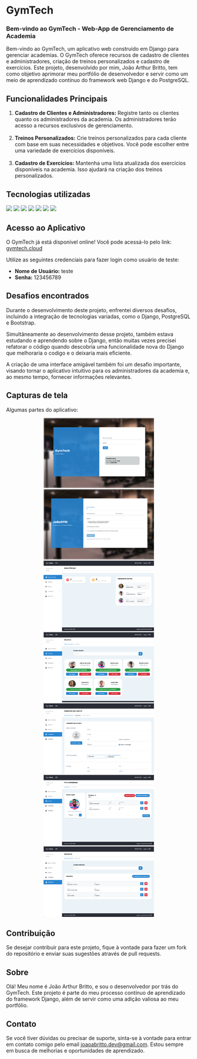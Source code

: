 # GymTech 

### Bem-vindo ao GymTech - Web-App de Gerenciamento de Academia
Bem-vindo ao GymTech, um aplicativo web construído em Django para gerenciar academias. 
O GymTech oferece recursos de cadastro de clientes e administradores, criação de treinos 
personalizados e cadastro de exercícios. Este projeto, desenvolvido por mim, João Arthur Britto, 
tem como objetivo aprimorar meu portfólio de desenvolvedor e 
servir como um meio de aprendizado contínuo do framework web Django e do PostgreSQL.

## Funcionalidades Principais

<ol>
    <li> 
        <strong>Cadastro de Clientes e Administradores:</strong> Registre tanto os clientes quanto os 
        administradores da academia. Os administradores terão acesso a recursos exclusivos de gerenciamento.
    </li>
    <br>
    <li> 
        <strong>Treinos Personalizados:</strong> Crie treinos personalizados para cada cliente com base em suas 
        necessidades e objetivos. Você pode escolher entre uma variedade de exercícios disponíveis.
    </li>
    <br>
    <li> 
        <strong>Cadastro de Exercícios:</strong> Mantenha uma lista atualizada dos exercícios disponíveis na 
        academia. Isso ajudará na criação dos treinos personalizados.
    </li>
</ol>

## Tecnologias utilizadas

<span>
    <img src="https://img.shields.io/badge/python-3670A0?style=for-the-badge&logo=python&logoColor=ffdd54">
    <img src="https://img.shields.io/badge/django-%23092E20.svg?style=for-the-badge&logo=django&logoColor=white">
    <img src="https://img.shields.io/badge/PostgreSQL-316192?style=for-the-badge&logo=postgresql&logoColor=white">
    <img src="https://img.shields.io/badge/HTML5-E34F26?style=for-the-badge&logo=html5&logoColor=white">
    <img src="https://img.shields.io/badge/CSS3-1572B6?style=for-the-badge&logo=css3&logoColor=white">
    <img src="https://img.shields.io/badge/JavaScript-F7DF1E?style=for-the-badge&logo=javascript&logoColor=black">
    <img src="https://img.shields.io/badge/Bootstrap-563D7C?style=for-the-badge&logo=bootstrap&logoColor=white">
</span>

## Acesso ao Aplicativo
O GymTech já está disponível online! Você pode acessá-lo pelo link: [gymtech.cloud](https://gymtech.cloud/)

Utilize as seguintes credenciais para fazer login como usuário de teste:

<ul>
    <li><strong>Nome de Usuário:</strong> teste</li>
    <li><strong>Senha:</strong> 123456789</li>
</ul>

## Desafios encontrados
Durante o desenvolvimento deste projeto, enfrentei diversos desafios, incluindo a integração de tecnologias variadas, como o Django, PostgreSQL e Bootstrap.

Simultâneamente ao desenvolvimento desse projeto, também estava estudando e aprendendo sobre o Django, então muitas vezes precisei refatorar o código quando descobria uma funcionalidade nova do Django que melhoraria o codigo e o deixaria mais eficiente.

A criação de uma interface amigável também foi um desafio importante, visando tornar o aplicativo intuitivo para os administradores da academia e, ao mesmo tempo, fornecer informações relevantes.

## Capturas de tela
Algumas partes do aplicativo:

<div align="center">
    <img src="staticfiles/img/readme_pics/login.png" width="300"/>
    <img src="staticfiles/img/readme_pics/admin.png" width="300"/>
    <img src="staticfiles/img/readme_pics/menu.png" width="300"/>
    <img src="staticfiles/img/readme_pics/usuarios.png" width="300"/>
    <img src="staticfiles/img/readme_pics/cadastro.png" width="300"/>
    <img src="staticfiles/img/readme_pics/treino.png" width="300"/>
    <img src="staticfiles/img/readme_pics/exercicios.png" width="300"/>
</div>

## Contribuição
Se desejar contribuir para este projeto, fique à vontade para fazer um fork do repositório e enviar suas sugestões através de pull requests.
 
## Sobre
Olá! Meu nome é João Arthur Britto, e sou o desenvolvedor por trás do GymTech. 
Este projeto é parte do meu processo contínuo de aprendizado do framework Django, além de servir como uma adição valiosa ao meu portfólio.

## Contato

Se você tiver dúvidas ou precisar de suporte, sinta-se à vontade para entrar em contato comigo pelo email joaoabritto.dev@gmail.com. Estou sempre em busca de melhorias e oportunidades de aprendizado. 
